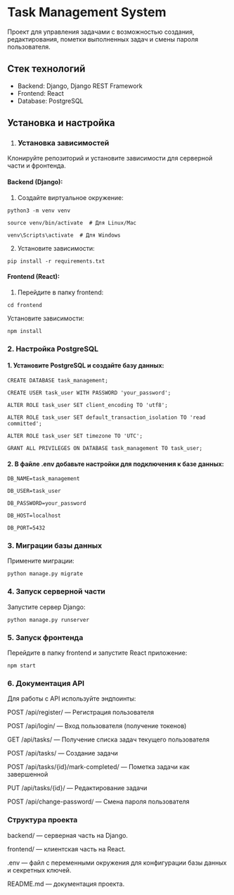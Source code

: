 # Task Management System

Проект для управления задачами с возможностью создания, редактирования, пометки выполненных задач и смены пароля пользователя.

## Стек технологий

* Backend: Django, Django REST Framework
* Frontend: React
* Database: PostgreSQL

## Установка и настройка

1. ### Установка зависимостей

Клонируйте репозиторий и установите зависимости для серверной части и фронтенда.

#### Backend (Django):
1. Создайте виртуальное окружение:

`python3 -m venv venv`

`source venv/bin/activate  # Для Linux/Mac`

`venv\Scripts\activate  # Для Windows`

2. Установите зависимости:

`pip install -r requirements.txt`

#### Frontend (React):

1. Перейдите в папку frontend:

`cd frontend`

Установите зависимости:

`npm install`

### 2. Настройка PostgreSQL

#### 1. Установите PostgreSQL и создайте базу данных:

`CREATE DATABASE task_management;`

`CREATE USER task_user WITH PASSWORD 'your_password';`

`ALTER ROLE task_user SET client_encoding TO 'utf8';`

`ALTER ROLE task_user SET default_transaction_isolation TO 'read committed';`

`ALTER ROLE task_user SET timezone TO 'UTC';`

`GRANT ALL PRIVILEGES ON DATABASE task_management TO task_user;`

#### 2. В файле .env добавьте настройки для подключения к базе данных:

`DB_NAME=task_management`

`DB_USER=task_user`

`DB_PASSWORD=your_password`

`DB_HOST=localhost`

`DB_PORT=5432`

### 3. Миграции базы данных

Примените миграции:

`python manage.py migrate`

### 4. Запуск серверной части

Запустите сервер Django:

`python manage.py runserver`

### 5. Запуск фронтенда

Перейдите в папку frontend и запустите React приложение:

`npm start`

### 6. Документация API

Для работы с API используйте эндпоинты:

POST /api/register/ — Регистрация пользователя

POST /api/login/ — Вход пользователя (получение токенов)

GET /api/tasks/ — Получение списка задач текущего пользователя

POST /api/tasks/ — Создание задачи

POST /api/tasks/{id}/mark-completed/ — Пометка задачи как завершенной

PUT /api/tasks/{id}/ — Редактирование задачи

POST /api/change-password/ — Смена пароля пользователя

### Структура проекта

backend/ — серверная часть на Django.

frontend/ — клиентская часть на React.

.env — файл с переменными окружения для конфигурации базы данных и секретных ключей.

README.md — документация проекта.



